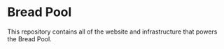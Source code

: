 # Bread Pool

This repository contains all of the website and infrastructure that powers the Bread Pool.